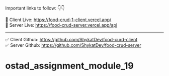 Important links to follow: 👇👇

🚀 Client Live: https://food-crud-1-client.vercel.app/<br>
🚀 Server Live: https://food-crud-server.vercel.app/api <br>

----------------------------------------------------------------

✅ Client Github: https://github.com/ShykatDev/food-curd-client <br>
✅ Server Github: https://github.com/ShykatDev/food-crud-server <br>
# ostad_assignment_module_19
